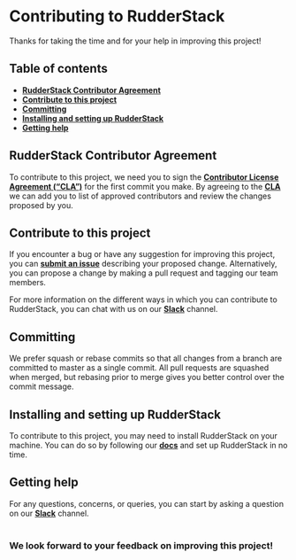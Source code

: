 # Contributing to RudderStack

Thanks for taking the time and for your help in improving this project!

## Table of contents

- [**RudderStack Contributor Agreement**](#rudderstack-contributor-agreement)
- [**Contribute to this project**](#contribute-to-this-project)
- [**Committing**](#committing)
- [**Installing and setting up RudderStack**](#installing-and-setting-up-rudderstack)
- [**Getting help**](#getting-help)

## RudderStack Contributor Agreement

To contribute to this project, we need you to sign the [**Contributor License Agreement (“CLA”)**][CLA] for the first commit you make. By agreeing to the [**CLA**][CLA]
we can add you to list of approved contributors and review the changes proposed by you.

## Contribute to this project

If you encounter a bug or have any suggestion for improving this project, you can [**submit an issue**][issue] describing your proposed change. Alternatively, you can propose a change by making a pull request and tagging our team members.

For more information on the different ways in which you can contribute to RudderStack, you can chat with us on our [**Slack**][Slack] channel.

## Committing

We prefer squash or rebase commits so that all changes from a branch are committed to master as a single commit. All pull requests are squashed when merged, but rebasing prior to merge gives you better control over the commit message.

## Installing and setting up RudderStack

To contribute to this project, you may need to install RudderStack on your machine. You can do so by following our [**docs**](https://rudderstack.com/docs/get-started/installing-and-setting-up-rudderstack) and set up RudderStack in no time.

## Getting help

For any questions, concerns, or queries, you can start by asking a question on our [**Slack**][Slack] channel.
<br><br>

### We look forward to your feedback on improving this project!


<!----variables---->

[issue]: https://github.com/rudderlabs/rudder-sdk-unity-v2/issues/new
[CLA]: https://rudderlabs.wufoo.com/forms/rudderlabs-contributor-license-agreement
[Slack]: https://rudderstack.com/join-rudderstack-slack-community/
